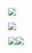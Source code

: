 ![](https://count.getloli.com/get/@LanluZ?theme=rule34)

![](https://cdn.jsdelivr.net/gh/LanluZ/LanluZ@output/github-contribution-grid-snake.svg)

[![](https://github-readme-stats.vercel.app/api?username=LanluZ&theme=calm&show_icons=true)](https://github.com/anuraghazra/github-readme-stats)
​
[![](https://github-readme-stats.vercel.app/api/top-langs/?username=LanluZ&theme=calm&langs_count=6&layout=compact)](https://github.com/anuraghazra/github-readme-stats)

